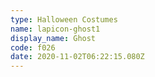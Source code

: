 ```yaml
---
type: Halloween Costumes
name: lapicon-ghost1
display_name: Ghost
code: f026
date: 2020-11-02T06:22:15.080Z
---
```

